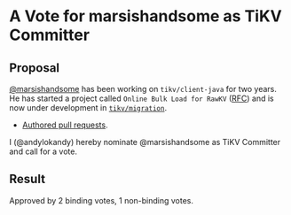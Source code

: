# A Vote for marsishandsome as TiKV Committer

## Proposal

[@marsishandsome](https://github.com/marsishandsome) has been working on `tikv/client-java` for two years. He has started a project called `Online Bulk Load for RawKV` ([RFC](https://github.com/tikv/rfcs/pull/72)) and is now under development in [`tikv/migration`](https://github.com/tikv/migration).

* [Authored pull requests](https://github.com/tikv/client-java/commits?author=marsishandsome).

I (@andylokandy) hereby nominate @marsishandsome as TiKV Committer and call for a vote.

## Result

Approved by 2 binding votes, 1 non-binding votes.
